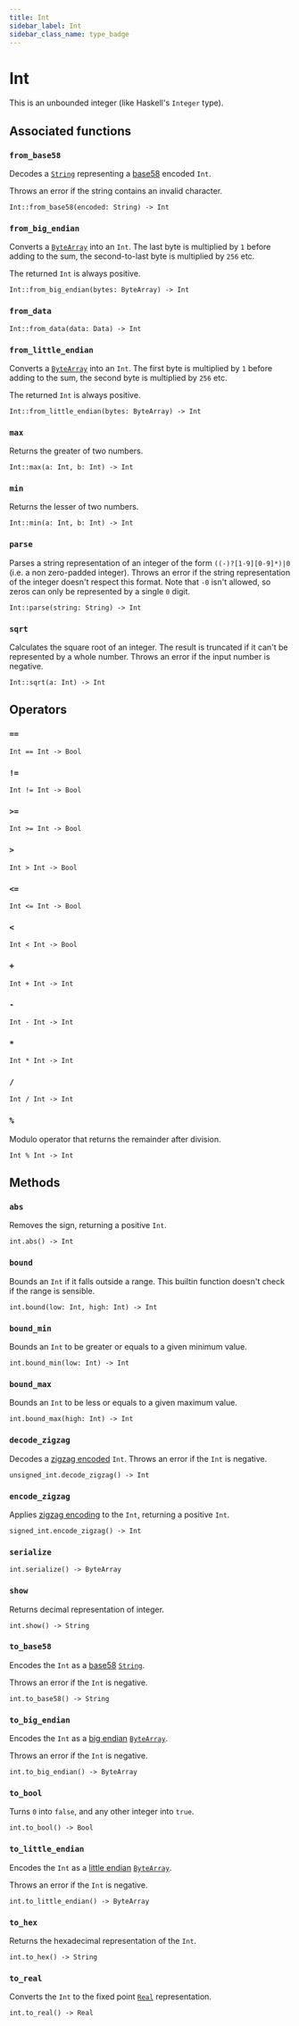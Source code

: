 ```yaml
---
title: Int
sidebar_label: Int
sidebar_class_name: type_badge
---
```


# <span className="type_badge">Int</span>

This is an unbounded integer (like Haskell's `Integer` type).

## Associated functions

### `from_base58`

Decodes a [`String`](./string.md) representing a [base58](https://en.wikipedia.org/wiki/Binary-to-text_encoding#Base58) encoded `Int`.

Throws an error if the string contains an invalid character.

```helios
Int::from_base58(encoded: String) -> Int
```

### `from_big_endian`

Converts a [`ByteArray`](./bytearray.md) into an `Int`. The last byte is multiplied by `1` before adding to the sum, the second-to-last byte is multiplied by `256` etc.

The returned `Int` is always positive.

```helios
Int::from_big_endian(bytes: ByteArray) -> Int
```

### `from_data`

```helios
Int::from_data(data: Data) -> Int
```

### `from_little_endian`

Converts a [`ByteArray`](./bytearray.md) into an `Int`. The first byte is multiplied by `1` before adding to the sum, the second byte is multiplied by `256` etc.

The returned `Int` is always positive.

```helios
Int::from_little_endian(bytes: ByteArray) -> Int
```

### `max`

Returns the greater of two numbers.

```helios
Int::max(a: Int, b: Int) -> Int
```

### `min`

Returns the lesser of two numbers.

```helios
Int::min(a: Int, b: Int) -> Int
```

### `parse`

Parses a string representation of an integer of the form `((-)?[1-9][0-9]*)|0` (i.e. a non zero-padded integer). Throws an error if the string representation of the integer doesn't respect this format. Note that `-0` isn't allowed, so zeros can only be represented by a single `0` digit.

```helios
Int::parse(string: String) -> Int
```

### `sqrt`

Calculates the square root of an integer. The result is truncated if it can't be represented by a whole number. Throws an error if the input number is negative.

```helios
Int::sqrt(a: Int) -> Int
```

## Operators

### `==`

```helios
Int == Int -> Bool
```

### `!=`

```helios
Int != Int -> Bool
```

### `>=`

```helios
Int >= Int -> Bool
```

### `>`

```helios
Int > Int -> Bool
```

### `<=`

```helios
Int <= Int -> Bool
```

### `<`

```helios
Int < Int -> Bool
```

### `+`

```helios
Int + Int -> Int
```

### `-`

```helios
Int - Int -> Int
```

### `*`

```helios
Int * Int -> Int
```

### `/`

```helios
Int / Int -> Int
```

### `%`

Modulo operator that returns the remainder after division.

```helios
Int % Int -> Int
```

## Methods

### `abs`

Removes the sign, returning a positive `Int`.

```helios
int.abs() -> Int
```

### `bound`

Bounds an `Int` if it falls outside a range. This builtin function doesn't check if the range is sensible.

```helios
int.bound(low: Int, high: Int) -> Int
```

### `bound_min`

Bounds an `Int` to be greater or equals to a given minimum value.

```helios
int.bound_min(low: Int) -> Int
```

### `bound_max`

Bounds an `Int` to be less or equals to a given maximum value.

```helios
int.bound_max(high: Int) -> Int
```

### `decode_zigzag`

Decodes a [zigzag encoded](https://en.wikipedia.org/wiki/Variable-length_quantity#Zigzag_encoding) `Int`. Throws an error if the `Int` is negative.

```helios
unsigned_int.decode_zigzag() -> Int
```

### `encode_zigzag`

Applies [zigzag encoding](https://en.wikipedia.org/wiki/Variable-length_quantity#Zigzag_encoding) to the `Int`, returning a positive `Int`.

```helios
signed_int.encode_zigzag() -> Int
```

### `serialize`

```helios
int.serialize() -> ByteArray
```

### `show`

Returns decimal representation of integer.

```helios
int.show() -> String
```

### `to_base58`

Encodes the `Int` as a [base58](https://en.wikipedia.org/wiki/Binary-to-text_encoding#Base58) [`String`](./string.md).

Throws an error if the `Int` is negative.

```helios
int.to_base58() -> String
```

### `to_big_endian`

Encodes the `Int` as a [big endian](https://en.wikipedia.org/wiki/Endianness) [`ByteArray`](./bytearray.md).

Throws an error if the `Int` is negative.

```helios
int.to_big_endian() -> ByteArray
```

### `to_bool`

Turns `0` into `false`, and any other integer into `true`.

```helios
int.to_bool() -> Bool
```

### `to_little_endian`

Encodes the `Int` as a [little endian](https://en.wikipedia.org/wiki/Endianness) [`ByteArray`](./bytearray.md).

Throws an error if the `Int` is negative.

```helios
int.to_little_endian() -> ByteArray
```

### `to_hex`

Returns the hexadecimal representation of the `Int`.

```helios
int.to_hex() -> String
```

### `to_real`

Converts the `Int` to the fixed point [`Real`](./real.md) representation.

```helios
int.to_real() -> Real
```
